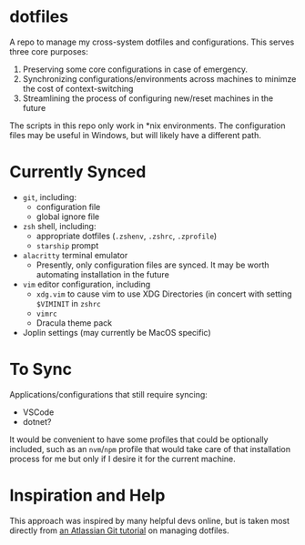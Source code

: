 # dotfiles

A repo to manage my cross-system dotfiles and configurations. This serves three core purposes:

1. Preserving some core configurations in case of emergency.
2. Synchronizing configurations/environments across machines to minimze the cost of context-switching
3. Streamlining the process of configuring new/reset machines in the future

The scripts in this repo only work in \*nix environments. The configuration files may be useful in Windows, but will likely have a different path.

# Currently Synced

-   `git`, including:
    -	configuration file
    -	global ignore file
-   `zsh` shell, including:
    -   appropriate dotfiles (`.zshenv`, `.zshrc`, `.zprofile`)
    -   `starship` prompt
-   `alacritty` terminal emulator
    -   Presently, only configuration files are synced. It may be worth automating installation in the future
-   `vim` editor configuration, including
    -   `xdg.vim` to cause vim to use XDG Directories (in concert with setting `$VIMINIT` in `zshrc`
    -	`vimrc`
    -	Dracula theme pack
-   Joplin settings (may currently be MacOS specific)
<!-- Not currently synced
-   Rust, including:
    -   `rustup` toolchain manager
    -   `cargo`, the Rust package manager
    -   Rust binaries as found in `.config/myconf/rust/rust-binaries.cfg`
-->

# To Sync

Applications/configurations that still require syncing:

-   VSCode
-   dotnet?

It would be convenient to have some profiles that could be optionally included, such as an `nvm`/`npm` profile that would take care of that installation process for me but only if I desire it for the current machine.

# Inspiration and Help

This approach was inspired by many helpful devs online, but is taken most directly from [an Atlassian Git tutorial](https://www.atlassian.com/git/tutorials/dotfiles) on managing dotfiles.
